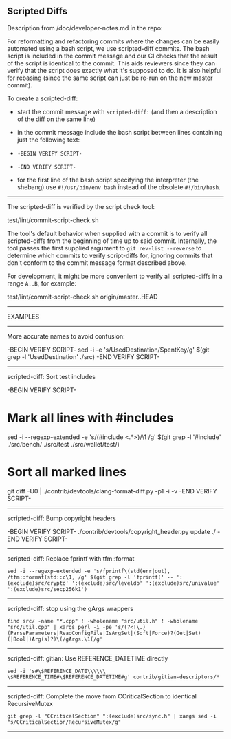 Scripted Diffs
--------------

Description from /doc/developer-notes.md in the repo:

For reformatting and refactoring commits where the changes can be easily
automated using a bash script, we use scripted-diff commits. The bash script is
included in the commit message and our CI checks that the result of the script
is identical to the commit. This aids reviewers since they can verify that the
script does exactly what it's supposed to do. It is also helpful for rebasing
(since the same script can just be re-run on the new master commit).

To create a scripted-diff:

- start the commit message with `scripted-diff:` (and then a description of the
  diff on the same line)

- in the commit message include the bash script between lines containing just
  the following text:

- `-BEGIN VERIFY SCRIPT-`

- `-END VERIFY SCRIPT-`

- for the first line of the bash script specifying the interpreter (the shebang)
  use `#!/usr/bin/env bash` instead of the obsolete `#!/bin/bash`.

-----

The scripted-diff is verified by the script check tool:

test/lint/commit-script-check.sh

The tool's default behavior when supplied with a commit is to verify all
scripted-diffs from the beginning of time up to said commit. Internally, the
tool passes the first supplied argument to `git rev-list --reverse` to determine
which commits to verify script-diffs for, ignoring commits that don't conform to
the commit message format described above.

For development, it might be more convenient to verify all scripted-diffs in a
range `A..B`, for example:

test/lint/commit-script-check.sh origin/master..HEAD

------

EXAMPLES

-----

More accurate names to avoid confusion:

-BEGIN VERIFY SCRIPT-
sed -i -e 's/UsedDestination/SpentKey/g' $(git grep -l 'UsedDestination' ./src)
-END VERIFY SCRIPT-

-----

scripted-diff: Sort test includes

-BEGIN VERIFY SCRIPT-
 # Mark all lines with #includes
 sed -i --regexp-extended -e 's/(#include <.*>)/\1 /g' $(git grep -l '#include' ./src/bench/ ./src/test ./src/wallet/test/)
 # Sort all marked lines
 git diff -U0 | ./contrib/devtools/clang-format-diff.py -p1 -i -v
-END VERIFY SCRIPT-

-----

scripted-diff: Bump copyright headers

-BEGIN VERIFY SCRIPT-
./contrib/devtools/copyright_header.py update ./
-END VERIFY SCRIPT-

-----

scripted-diff: Replace fprintf with tfm::format

    sed -i --regexp-extended -e 's/fprintf\(std(err|out), /tfm::format(std::c\1, /g' $(git grep -l 'fprintf(' -- ':(exclude)src/crypto' ':(exclude)src/leveldb' ':(exclude)src/univalue' ':(exclude)src/secp256k1')

-----

scripted-diff: stop using the gArgs wrappers

    find src/ -name "*.cpp" ! -wholename "src/util.h" ! -wholename "src/util.cpp" | xargs perl -i -pe 's/(?<!\.)(ParseParameters|ReadConfigFile|IsArgSet|(Soft|Force)?(Get|Set)(|Bool|)Arg(s)?)\(/gArgs.\1(/g'

-----

scripted-diff: gitian: Use REFERENCE_DATETIME directly

    sed -i 's#\$REFERENCE_DATE\\\\\\ \$REFERENCE_TIME#\$REFERENCE_DATETIME#g' contrib/gitian-descriptors/*

-----

scripted-diff: Complete the move from CCriticalSection to identical RecursiveMutex

    git grep -l "CCriticalSection" ":(exclude)src/sync.h" | xargs sed -i "s/CCriticalSection/RecursiveMutex/g"

-----
